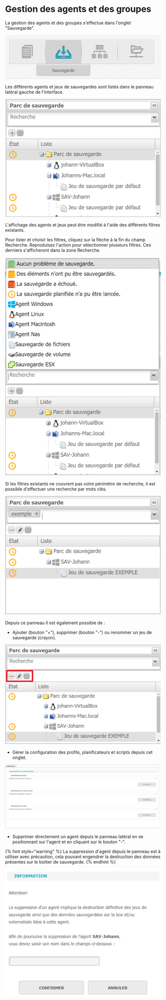 # Gestion des agents et des groupes

La gestion des agents et des groupes s'effectue dans l'onglet "Sauvegarde".

![](../.gitbook/assets/onglet-sauvegarde%20%281%29.PNG)

Les différents agents et jeux de sauvegardes sont listés dans le panneau latéral gauche de l'interface.

![](../.gitbook/assets/liste-agents.PNG)

L'affichage des agents et jeux peut être modifié à l'aide des différents filtres existants.

Pour lister et choisir les filtres, cliquez sur la flèche à la fin du champ Recherche. Reproduisez l'action pour sélectionner plusieurs filtres. Ces derniers s'afficheront dans la zone Recherche.

![](../.gitbook/assets/liste-agents-filtres.png)

Si les filtres existants ne couvrent pas votre périmètre de recherche, il est possible d'effectuer une recherche par mots clés.

![](../.gitbook/assets/liste-agents-recherche.PNG)

Depuis ce panneau il est également possible de :

* Ajouter \(bouton "+"\), supprimer \(bouton "-"\) ou renommer un jeu de sauvegarde \(crayon\).

![](../.gitbook/assets/liste-agents-modifier.PNG)

* Gérer la configuration des profils, planificateurs et scripts depuis cet onglet.

![](../.gitbook/assets/liste-agents-administration%20%281%29.PNG)

* Supprimer directement un agent depuis le panneau latéral en se positionnant sur l'agent et en cliquant sur le bouton "-". 

{% hint style="warning" %}
La suppression d'agent depuis le panneau est à utiliser avec précaution, cela pouvant engendrer la destruction des données présentes sur le boitier de sauvegarde.
{% endhint %}

![](../.gitbook/assets/supprimer-agent.PNG)

